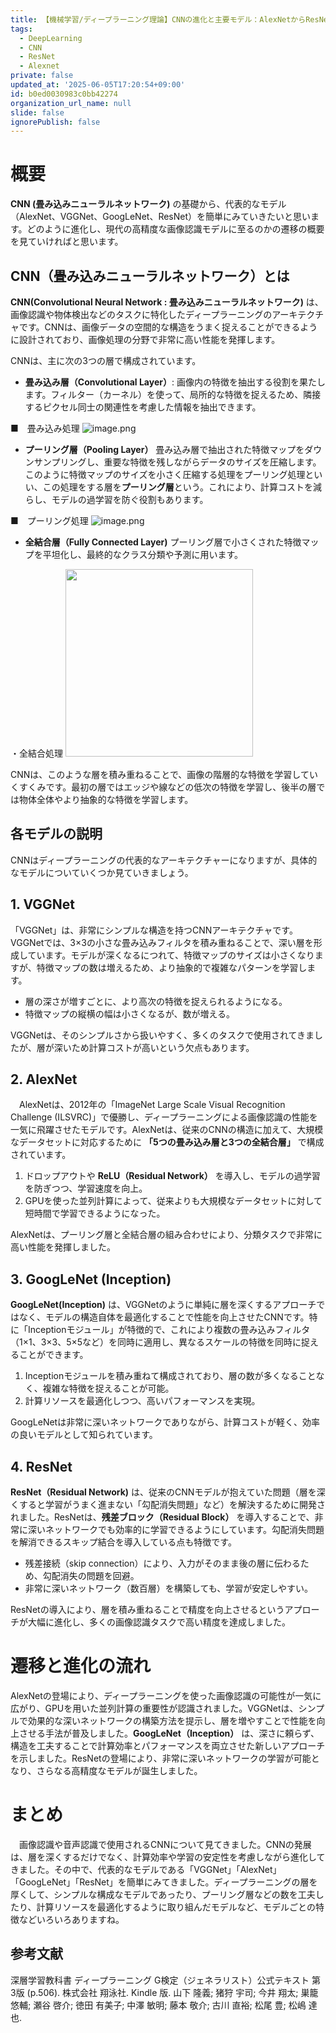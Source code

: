 ```yaml
---
title: 【機械学習/ディープラーニング理論】CNNの進化と主要モデル：AlexNetからResNetまでの遷移を簡単にまとめてみます。
tags:
  - DeepLearning
  - CNN
  - ResNet
  - Alexnet
private: false
updated_at: '2025-06-05T17:20:54+09:00'
id: b0ed0030983c0bb42274
organization_url_name: null
slide: false
ignorePublish: false
---
```

# 概要
**CNN (畳み込みニューラルネットワーク)** の基礎から、代表的なモデル（AlexNet、VGGNet、GoogLeNet、ResNet）を簡単にみていきたいと思います。どのように進化し、現代の高精度な画像認識モデルに至るのかの遷移の概要を見ていければと思います。

## CNN（畳み込みニューラルネットワーク）とは

**CNN(Convolutional Neural Network : 畳み込みニューラルネットワーク)** は、画像認識や物体検出などのタスクに特化したディープラーニングのアーキテクチャです。CNNは、画像データの空間的な構造をうまく捉えることができるように設計されており、画像処理の分野で非常に高い性能を発揮します。

CNNは、主に次の3つの層で構成されています。

- **畳み込み層（Convolutional Layer）**:
画像内の特徴を抽出する役割を果たします。フィルター（カーネル）を使って、局所的な特徴を捉えるため、隣接するピクセル同士の関連性を考慮した情報を抽出できます。

■　畳み込み処理
![image.png](https://qiita-image-store.s3.ap-northeast-1.amazonaws.com/0/381629/fe621a6d-f6c4-a0fc-d1b3-61149235002f.png)



- **プーリング層（Pooling Layer）**
畳み込み層で抽出された特徴マップをダウンサンプリングし、重要な特徴を残しながらデータのサイズを圧縮します。このように特徴マップのサイズを小さく圧縮する処理をプーリング処理といい、この処理をする層を**プーリング層**という。これにより、計算コストを減らし、モデルの過学習を防ぐ役割もあります。

■　プーリング処理
![image.png](https://qiita-image-store.s3.ap-northeast-1.amazonaws.com/0/381629/617e5237-76d9-14f2-8033-5a4ec8c39e38.png)


- **全結合層（Fully Connected Layer)**
プーリング層で小さくされた特徴マップを平坦化し、最終的なクラス分類や予測に用います。

・全結合処理
<img src="https://qiita-image-store.s3.ap-northeast-1.amazonaws.com/0/381629/601752d8-8479-6d55-b6bd-4f0658428984.png" width="300">


CNNは、このような層を積み重ねることで、画像の階層的な特徴を学習していくすくみです。最初の層ではエッジや線などの低次の特徴を学習し、後半の層では物体全体やより抽象的な特徴を学習します。

## 各モデルの説明
CNNはディープラーニングの代表的なアーキテクチャーになりますが、具体的なモデルについていくつか見ていきましょう。

## 1. VGGNet 
「VGGNet」は、非常にシンプルな構造を持つCNNアーキテクチャです。VGGNetでは、3×3の小さな畳み込みフィルタを積み重ねることで、深い層を形成しています。モデルが深くなるにつれて、特徴マップのサイズは小さくなりますが、特徴マップの数は増えるため、より抽象的で複雑なパターンを学習します。

- 層の深さが増すごとに、より高次の特徴を捉えられるようになる。
- 特徴マップの縦横の幅は小さくなるが、数が増える。

VGGNetは、そのシンプルさから扱いやすく、多くのタスクで使用されてきましたが、層が深いため計算コストが高いという欠点もあります。

## 2. AlexNet
　AlexNetは、2012年の「ImageNet Large Scale Visual Recognition Challenge (ILSVRC)」で優勝し、ディープラーニングによる画像認識の性能を一気に飛躍させたモデルです。AlexNetは、従来のCNNの構造に加えて、大規模なデータセットに対応するために **「5つの畳み込み層と3つの全結合層」** で構成されています。

1. ドロップアウトや **ReLU（Residual Network）** を導入し、モデルの過学習を防ぎつつ、学習速度を向上。
1. GPUを使った並列計算によって、従来よりも大規模なデータセットに対して短時間で学習できるようになった。

AlexNetは、プーリング層と全結合層の組み合わせにより、分類タスクで非常に高い性能を発揮しました。

## 3. GoogLeNet (Inception)

**GoogLeNet(Inception)** は、VGGNetのように単純に層を深くするアプローチではなく、モデルの構造自体を最適化することで性能を向上させたCNNです。特に「Inceptionモジュール」が特徴的で、これにより複数の畳み込みフィルタ（1×1、3×3、5×5など）を同時に適用し、異なるスケールの特徴を同時に捉えることができます。

1. Inceptionモジュールを積み重ねて構成されており、層の数が多くなることなく、複雑な特徴を捉えることが可能。
1. 計算リソースを最適化しつつ、高いパフォーマンスを実現。

GoogLeNetは非常に深いネットワークでありながら、計算コストが軽く、効率の良いモデルとして知られています。

## 4. ResNet

**ResNet（Residual Network)** は、従来のCNNモデルが抱えていた問題（層を深くすると学習がうまく進まない「勾配消失問題」など）を解決するために開発されました。ResNetは、**残差ブロック（Residual Block）** を導入することで、非常に深いネットワークでも効率的に学習できるようにしています。勾配消失問題を解消できるスキップ結合を導入している点も特徴です。

- 残差接続（skip connection）により、入力がそのまま後の層に伝わるため、勾配消失の問題を回避。
- 非常に深いネットワーク（数百層）を構築しても、学習が安定しやすい。

ResNetの導入により、層を積み重ねることで精度を向上させるというアプローチが大幅に進化し、多くの画像認識タスクで高い精度を達成しました。

# 遷移と進化の流れ

AlexNetの登場により、ディープラーニングを使った画像認識の可能性が一気に広がり、GPUを用いた並列計算の重要性が認識されました。VGGNetは、シンプルで効果的な深いネットワークの構築方法を提示し、層を増やすことで性能を向上させる手法が普及しました。**GoogLeNet（Inception）** は、深さに頼らず、構造を工夫することで計算効率とパフォーマンスを両立させた新しいアプローチを示しました。ResNetの登場により、非常に深いネットワークの学習が可能となり、さらなる高精度なモデルが誕生しました。

# まとめ
　画像認識や音声認識で使用されるCNNについて見てきました。CNNの発展は、層を深くするだけでなく、計算効率や学習の安定性を考慮しながら進化してきました。その中で、代表的なモデルである「VGGNet」「AlexNet」「GoogLeNet」「ResNet」を簡単にみてきました。ディープラーニングの層を厚くして、シンプルな構成なモデルであったり、プーリング層などの数を工夫したり、計算リソースを最適化するように取り組んだモデルなど、モデルごとの特徴などいろいろありますね。


## 参考文献
 深層学習教科書 ディープラーニング G検定（ジェネラリスト）公式テキスト 第3版 (p.506). 株式会社 翔泳社. Kindle 版. 
山下 隆義; 猪狩 宇司; 今井 翔太; 巣籠 悠輔; 瀬谷 啓介; 徳田 有美子; 中澤 敏明; 藤本 敬介; 古川 直裕; 松尾 豊; 松嶋 達也.

